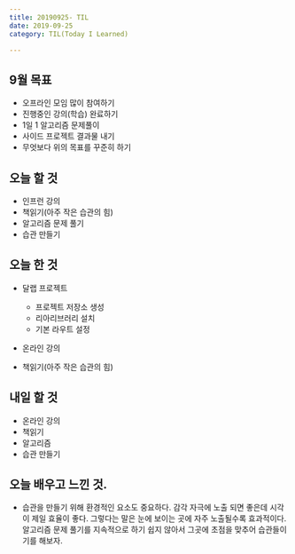 ```yaml
---
title: 20190925- TIL
date: 2019-09-25
category: TIL(Today I Learned)

---
```


## 9월 목표

- 오프라인 모임 많이 참여하기
- 진행중인 강의(학습) 완료하기
- 1일 1 알고리즘 문제풀이
- 사이드 프로젝트 결과물 내기
- 무엇보다 위의 목표를 꾸준히 하기

## 오늘 할 것

- 인프런 강의
- 책읽기(아주 작은 습관의 힘)
- 알고리즘 문제 풀기
- 습관 만들기


## 오늘 한 것

- 달랩 프로젝트 
  - 프로젝트 저장소 생성
  - 리아리브러리 설치
  - 기본 라우트 설정

- 온라인 강의 
- 책읽기(아주 작은 습관의 힘)

## 내일 할 것
  
- 온라인 강의
- 책읽기
- 알고리즘
- 습관 만들기

## 오늘 배우고 느낀 것.

- 습관을 만들기 위해 환경적인 요소도 중요하다. 감각 자극에 노출 되면 좋은데 시각이 제일
  효율이 좋다. 그렇다는 말은 눈에 보이는 곳에 자주 노출될수록 효과적이다.
  알고리즘 문제 풀기를 지속적으로 하기 쉽지 않아서 그곳에 초점을 맞추어 습관들이기를 해보자.

